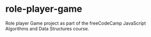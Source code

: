 # role-player-game
Role player Game project as part of the freeCodeCamp JavaScript Algorithms and Data Structures course.
